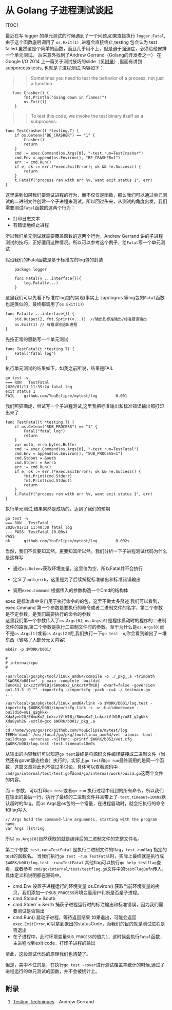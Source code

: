 # 从 Golang 子进程测试谈起
[TOC]


最近在写 logger 的单元测试的时候遇到了一个问题,如果直接执行 `logger.Fatal`,由于这个函数底层调用了 `os.Exit(1)` ,进程会直接终止,testing 包会认为 test failed.虽然这是个简单的函数，而且几乎用不上，但是迫于强迫症，必须给他安排一个单元测试。
后来意外找到了Andrew Gerrand（Golang的开发者之一） 在 Google I/O 2014 上一篇关于测试技巧的slide（见[附录](#jump)）,里面有讲到 subporcess tests, 也就是子进程测试,内容如下：

>> Sometimes you need to test the behavior of a process, not just a function.

```golang
   func Crasher() {
        fmt.Println("Going down in flames!")
        os.Exit(1)
    }
```
>> To test this code, we invoke the test binary itself as a subprocess:

```golang
func TestCrasher(t *testing.T) {
    if os.Getenv("BE_CRASHER") == "1" {
        Crasher()
        return
    }
    cmd := exec.Command(os.Args[0], "-test.run=TestCrasher")
    cmd.Env = append(os.Environ(), "BE_CRASHER=1")
    err := cmd.Run()
    if e, ok := err.(*exec.ExitError); ok && !e.Success() {
        return
    }
    t.Fatalf("process ran with err %v, want exit status 1", err)
}
```
这里讲到如果我们要测试进程的行为，而不仅仅是函数，那么我们可以通过单元测试的二进制文件创建一个子进程来测试。所以回过头来，从测试的角度出发，我们需要测试`Fatal`函数的这两个行为：
- 打印日志文本
- 有错误地终止进程

所以我们单元测试就需要覆盖函数的这两个行为，Andrew Gerrand 讲的子进程测试的技巧，正好适用这种情况。所以可以参考这个例子，给`Fatal`写一个单元测试

假设我们的Fatal函数是基于标准库的log包的封装
```golang
    package logger

    func Fatal(v ...interface{}){
        log.Fatal(v...)
    }
```
这里我们可以先看下标准库log包的实现(事实上 zap/logrus 等log包的`Fatal`函数也是类似的，最终都调用了`os.Exit(1)`) 
```golang
func Fatal(v ...interface{}) {
	std.Output(2, fmt.Sprint(v...))  //输出到标准输出/标准错误输出
	os.Exit(1) // 有错误地退出进程
}
```
先按正常的思路写一个单元测试
```golang
func TestFatal(t *testing.T) {
    Fatal("fatal log")
}
```
执行单元测试的结果如下，如我之前所说，结果是FAIL
```
go test -v
=== RUN   TestFatal
2020/01/11 11:39:24 fatal log
exit status 1
FAIL    github.com/YouEclipse/mytest/log        0.001
```

我们照猫画虎，尝试写一个子进程测试,这里我把标准输出和标准错误输出都打印出来了
```golang
func TestFatal(t *testing.T) {
	if os.Getenv("SUB_PROCESS") == "1" {
		Fatal("fatal log")
		return
	}
	var outb, errb bytes.Buffer
	cmd := exec.Command(os.Args[0], "-test.run=TestFatal")
	cmd.Env = append(os.Environ(), "SUB_PROCESS=1")
	cmd.Stdout = &outb
	cmd.Stderr = &errb
	err := cmd.Run()
	if e, ok := err.(*exec.ExitError); ok && !e.Success() {
		fmt.Print(cmd.Stderr)
		fmt.Print(cmd.Stdout)
		return
	}
	t.Fatalf("process ran with err %v, want exit status 1", err)
}

```
执行单元测试,结果果然是成功的，达到了我们的预期
```
go test -v
=== RUN   TestFatal
2020/01/11 11:40:38 fatal log
--- PASS: TestFatal (0.00s)
PASS
ok      github.com/YouEclipse/mytest/log        0.002s
```


当然，我们不仅要知其然，更要知其所以然。我们分析一下子进程测试代码为什么是这样写

- 通过`os.Getenv`获取环境变量，这里值为空，所以Fatal并不会执行

- 定义了`outb`,`errb`，这里是为了后续捕捉标准输出和标准错误输出

- 调用`exec.Command` 根据传入的参数构造一个Cmd的结构体

exec 是标准库中专门用于执行命令的的包，这里不做太多赘述
我们可以看到，exec.Cmmand 第一个参数是要执行的命令或者二进制文件的名字，第二个参数是不定参数，是我们需要执行的命令的参数  
这里我们第一个参数传入了`os.Args[0]`,  `os.Args[0]`是程序启动时的程序的二进制文件的路径,第二个参数是执行二进制文件时的参数。至于为什么是`os.Args[0]`而不是`os.Args[1]`或者`os.Args[2]`呢,我们执行一下`go test -n`,你会看到输出了一堆东西（省略了大部分无关内容）
```
mkdir -p $WORK/b001/

#
# internal/cpu
#
... 
/usr/local/go/pkg/tool/linux_amd64/compile -o ./_pkg_.a -trimpath "$WORK/b001=>" -p main -complete -buildid 5WmoKx2_LnkcztVfW1Bj/5WmoKx2_LnkcztVfW1Bj -dwarf=false -goversion go1.13.5 -D "" -importcfg ./importcfg -pack -c=4 ./_testmain.go
...

/usr/local/go/pkg/tool/linux_amd64/link -o $WORK/b001/log.test -importcfg $WORK/b001/importcfg.link -s -w -buildmode=exe -buildid=o8I_q2gkkk-Xda8yeh2G/5WmoKx2_LnkcztVfW1Bj/5WmoKx2_LnkcztVfW1Bj/o8I_q2gkkk-Xda8yeh2G -extld=gcc $WORK/b001/_pkg_.a
...
cd /home/yoyo/go/src/github.com/YouEclipse/mytest/log
TERM='dumb' /usr/local/go/pkg/tool/linux_amd64/vet -atomic -bool -buildtags -errorsas -nilfunc -printf $WORK/b052/vet.cfg
$WORK/b001/log.test -test.timeout=10m0s
```
从输出的内容我们可以知道`go test`最终是将源码文件编译链接成二进制文件（当然还有govet静态检查）执行的。实际上`go test`和`go run`最终调用的是同一个函数，这篇文章对此也不做过多讨论，具体可以查看源码中`cmd/go/internal/test/test.go`和`cmd/go/internal/work/build.go`这两个文件的内容。

而`-n` 参数，可以打印`go test`或者`go run` 执行过程中用到的所有命令，所以我们在输出的最后一行，执行了最终的二进制文件并且带上了`-test.timeout=10m0s`默认超时的flag。而os.Args是os包的一个常量，在进程启动时，就会把执行的命令和flag写入
```golang
// Args hold the command-line arguments, starting with the program name.
var Args []string
```
所以 `os.Args[0]`自然获取的就是编译后的二进制文件的完整文件名。

第二个参数`-test.run=TestFatal` 是执行二进制文件的flag，`test.run`flag 指定的test的函数名。
当我们执行`go test -run TestFatal`时，实际上最终就是执行成`$WORK/b001/log.test -run=TestFatal`
其他flag可以执行`go help testflag`查看，或者参考 `cmd/go/internal/test/testflag.go`文件中的`testFlagDefn`传入，具体定义和说明都在源码中。
- cmd.Env 设置子进程运行的环境变量
os.Environ() 获取当前环境变量的拷贝，我们添加一个`SUB_PROCESS`环境变量用户判断是否是子进程。
- cmd.Stdout = &outb 
- cmd.Stderr = &errb
捕获子进程运行时的标注输出和标准错误，因为我们需要测试是否输出
-  cmd.Run()
启动子进程，等待返回结果 如果退出，可能会返回`exec.ExitError`,可以拿到退出的statusCode，而我们的目的就是测试进程是否退出
- 在子进程中，此时环境变量`SUB_PROCESS`的值为`1`，这时候会执行`Fatal`函数，主进程收到exit code，打印子进程的输出


至此，这段测试代码的原理我们也清楚了。

但是，美中不住的是，在执行`go test -cover`进行测试覆盖率统计的时候,通过子进程运行的单元测试的函数，并不会被统计上。

## <span id="jump">附录</span>

1. [Testing Techniques](https://talks.golang.org/2014/testing.slide#23) - Andrew Gerrand 
